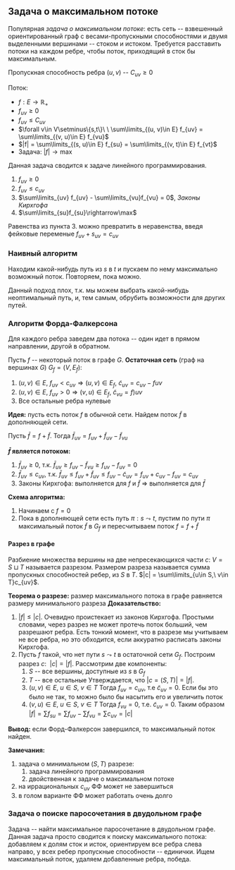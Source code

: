 ## Задача о максимальном потоке

Популярная *задача о максимальном потоке*: есть сеть -- взвешенный ориентированный граф с весами-пропускными способностями и двумя выделенными вершинами -- стоком и истоком. Требуется расставить потоки на каждом ребре, чтобы поток, приходящий в сток бы максимальным.

Пропускная способность ребра $(u, v)$ -- $C_{uv}\geq 0$

Поток:
* $f: E\rightarrow \mathbb{R}_+$
* $f_{uv}\geq 0$
* $f_{uv}\leq C_{uv}$
* $\forall v\in V\setminus\{s,t\}\ \ \sum\limits_{(u, v)\in E} f_{uv} = \sum\limits_{(v, u)\in E} f_{vu}$
* $|f| = \sum\limits_{(s, u)\in E} f_{su} = \sum\limits_{(v, t)\in E} f_{vt}$
* Задача: $|f|\rightarrow \max$

Данная задача сводится к задаче линейного программирования.

1. $f_{uv}\geq 0$
2. $f_{uv}\leq c_{uv}$
3. $\sum\limits_{uv} f_{uv} - \sum\limits_{vu}f_{vu} = 0$, *Законы Кирхгофа*
4. $\sum\limits_{su}f_{su}\rightarrow\max$

Равенства из пункта 3. можно превратить в неравенства, введя фейковые переменые $f_{uv}+s_{uv}=c_{uv}$

### Наивный алгоритм

Находим какой-нибудь путь из $s$ в $t$ и пускаем по нему максимально возможный поток. Повторяем, пока можно.

Данный подход плох, т.к. мы можем выбрать какой-нибудь неоптимальный путь, и, тем самым, обрубить возможности для других путей.

### Алгоритм Форда-Фалкерсона

Для каждого ребра заведем два потока -- один идет в прямом направлении, другой в обратном.

Пусть $f$ -- некоторый поток в графе $G$. **Остаточная сеть** (граф на вершинах $G$) $G_f = (V, E_f)$:
1. $(u, v)\in E,\ f_{uv}<c_{uv}\Rightarrow (u,v)\in E_f,\ \tilde{c}_{uv} = c_{uv} - f{uv}$
2. $(u, v)\in E,\ f_{uv} > 0\Rightarrow (v, u)\in E_f,\ \tilde{c}_{vu} = f){uv}$
3. Все остальные ребра нулевые

**Идея:** пусть есть поток $f$ в обычной сети. Найдем поток $\tilde{f}$ в дополняющей сети.

Пусть $\bar{f} = f + \tilde{f}$. Тогда $\bar{f}_{uv} = f_{uv}+\tilde{f}_{uv} - \tilde{f}_{vu}$

**$\bar{f}$ является потоком:**
1. $\bar{f}_{uv}\geq 0$, т.к. $\bar{f}_{uv}\geq f_{uv} - \tilde{f}_{vu}\geq f_{uv}-f_{uv} = 0$
2. $\bar{f}_{uv}\leq c_{uv}$, т.к. $\bar{f}_{uv}\leq f_{uv} + \tilde{f}_{uv}\leq f_{uv}-\tilde{c}_{uv} = f_{uv} + c_{uv}-f_{uv} = c_{uv}$
3. Законы Кирхгофа: выполняется для $f$ и $\tilde{f}\ \Rightarrow$ выполняется для $\bar{f}$

**Схема алгоритма:**
1. Начинаем с $f=0$
2. Пока в дополняющей сети есть путь $\pi:s\leadsto t$, пустим по пути $\pi$ максимальный поток $\tilde{f}$ в $G_f$ и пересчитываем поток $f = f + \tilde{f}$

#### Разрез в графе

Разбиение множества вершины на две непресекающихся части $c:\ V = S\sqcup T$ называется разрезом.
Размером разреза называется сумма пропускных способностей ребер, из $S$ в $T$. $|c| = \sum\limits_{u\in S,\ v\in T}c_{uv}$.

**Теорема о разрезе:** размер максимального потока в графе равняется размеру минимального разреза
**Доказательство:**
1. $|f|\leq|c|$. Очевидно проистекает из законов Кирхгофа. Простыми словами, через разрез не может протечь поток больший, чем разрешают ребра. Есть тонкий момент, что в разрезе мы учитываем не все ребра, но это обходится, если аккуратно расписать законы Кирхгофа.
2. Пусть $f$ такой, что нет пути $s\leadsto t$ в остаточной сети $G_f$. Построим разрез $c:\ \ |c| = |f|$.
    Рассмотрим две компоненты:
    1. $S$ -- все вершины, доступные из $s$ в $G_f$
    2. $T$ -- все остальные
    Утверждается, что $|c = (S, T)| = |f|$.
    1. $(u, v)\in E,\ u\in S,\ v\in T$ Тогда $f_{uv} = c_{uv}$, т.е $\tilde{c}_{uv} = 0$. Если бы это было не так, то можно было бы насытить его и увеличить поток
    2. $(v, u)\in E,\ u\in S,\ v\in T$ Тогда $f_{vu} = 0$, т.е. $\tilde{c}_{uv} = 0$.
    Таким образом $|f| = \sum f_{su} = \sum f_{uv} - \sum f_{vu} = \sum c_{uv} = |c|$

**Вывод:** если Форд-Фалкерсон завершился, то максимальный поток найден.

**Замечания:**
1. задача о минимальном $(S, T)$ разрезе:
    1. задача линейного программирования
    2. двойственная к задаче о максимальном потоке
2. на иррациональных $c_{uv}$ ФФ может не завершиться
3. в голом варианте ФФ может работать очень долго

### Задача о поиске паросочетания в двудольном графе

Задача -- найти максимальное паросочетание в двудольном графе. Данная задача просто сводится к поиску максимального потока: добавляем к долям сток и исток, ориентируем все ребра слева направо, у всех ребер пропускные способности -- единички. Ищем максимальный поток, удаляем добавленные ребра, победа.
